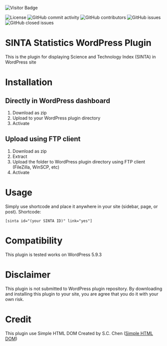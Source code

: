 ![Visitor Badge](https://visitor-badges.glitch.me?username=bangkoor&repo=Sinta-Statistics-WP-Plugin&label=VISITOR&style=plastic&color=%23457BFF&token=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&contentType=svg)

![License](https://img.shields.io/github/license/bangkoor/Sinta-Statistics-WP-Plugin?style=for-the-badge)
![GitHub commit activity](https://img.shields.io/github/commit-activity/w/bangkoor/Sinta-Statistics-WP-Plugin?style=for-the-badge)
![GitHub contributors](https://img.shields.io/github/contributors/bangkoor/Sinta-Statistics-WP-Plugin?style=for-the-badge)
![GitHub issues](https://img.shields.io/github/issues-raw/bangkoor/Sinta-Statistics-WP-Plugin?style=for-the-badge)
![GitHub closed issues](https://img.shields.io/github/issues-closed-raw/bangkoor/Sinta-Statistics-WP-Plugin?style=for-the-badge)


# SINTA Statistics WordPress Plugin
This is the plugin for displaying Science and Technology Index (SINTA) in WordPress site

# Installation
## Directly in WordPress dashboard
1. Download as zip
2. Upload to your WordPress plugin directory
3. Activate

## Upload using FTP client
1. Download as zip
2. Extract
3. Upload the folder to WordPress plugin directory using FTP client (FileZilla, WinSCP, etc)
4. Activate

# Usage
Simply use shortcode and place it anywhere in your site (sidebar, page, or post). Shortcode:

`[sinta id="(your SINTA ID)" link="yes"] `

# Compatibility
This plugin is tested works on WordPress 5.9.3

# Disclaimer
This plugin is not submitted to WordPress plugin repository. By downloading and installing this plugin to your site, you are agree that you do it with your own risk.

# Credit
This plugin use Simple HTML DOM Created by S.C. Chen ([Simple HTML DOM](https://simplehtmldom.sourceforge.io/))
